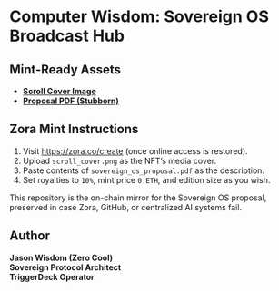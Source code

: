 # Computer Wisdom: Sovereign OS Broadcast Hub

## Mint-Ready Assets

- [**Scroll Cover Image**](./scroll_cover.png)
- [**Proposal PDF (Stubborn)**](./sovereign_os_proposal.pdf)

## Zora Mint Instructions

1. Visit https://zora.co/create (once online access is restored).
2. Upload `scroll_cover.png` as the NFT’s media cover.
3. Paste contents of `sovereign_os_proposal.pdf` as the description.
4. Set royalties to `10%`, mint price `0 ETH`, and edition size as you wish.

This repository is the on-chain mirror for the Sovereign OS proposal, preserved in case Zora, GitHub, or centralized AI systems fail.

## Author
**Jason Wisdom (Zero Cool)**  
**Sovereign Protocol Architect**  
**TriggerDeck Operator**
